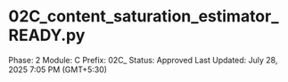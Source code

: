 # 02C_content_saturation_estimator_READY.py

Phase: 2
Module: C
Prefix: 02C_
Status: Approved
Last Updated: July 28, 2025 7:05 PM (GMT+5:30)
